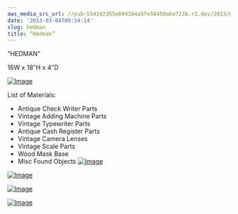 ```yaml
---
aws_media_src_url: //pub-5541d2355e6941b4a5fe50450aba723b.r2.dev/2013/03/hedman.jpg
date: '2013-03-04T09:54:14'
slug: hedman
title: “Hedman”
---
```


 “HEDMAN”

 16W x 18″H x 4″D

 [![Image](//pub-5541d2355e6941b4a5fe50450aba723b.r2.dev/2013/03/hedman.jpg?w=487)](//pub-5541d2355e6941b4a5fe50450aba723b.r2.dev/2013/03/hedman.jpg)

 List of Materials:

  * Antique Check Writer Parts
 * Vintage Adding Machine Parts
 * Vintage Typewriter Parts
 * Antique Cash Register Parts
 * Vintage Camera Lenses
 * Vintage Scale Parts
 * Wood Mask Base
 * Misc Found Objects
  [![Image](//pub-5541d2355e6941b4a5fe50450aba723b.r2.dev/2013/03/hedman-angle2.jpg?w=487)](//pub-5541d2355e6941b4a5fe50450aba723b.r2.dev/2013/03/hedman-angle2.jpg)

 [![Image](//pub-5541d2355e6941b4a5fe50450aba723b.r2.dev/2013/03/hedman-angle.jpg?w=487)](//pub-5541d2355e6941b4a5fe50450aba723b.r2.dev/2013/03/hedman-angle.jpg)

 [![Image](//pub-5541d2355e6941b4a5fe50450aba723b.r2.dev/2013/03/hedman-top.jpg?w=487)](//pub-5541d2355e6941b4a5fe50450aba723b.r2.dev/2013/03/hedman-top.jpg)

 [![Image](//pub-5541d2355e6941b4a5fe50450aba723b.r2.dev/2013/03/hedman-headdress.jpg?w=487)](//pub-5541d2355e6941b4a5fe50450aba723b.r2.dev/2013/03/hedman-headdress.jpg)